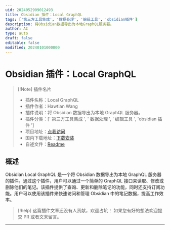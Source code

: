 ```yaml
---
uid: 2024052909012493
title: Obsidian 插件：Local GraphQL
tags: ['第三方工具集成', '数据处理', '编辑工具', 'obsidian插件']
description: 将Obsidian数据导出为本地GraphQL服务器。
author: AI
type: auto
draft: false
editable: false
modified: 20240101000000
---
```


# Obsidian 插件：Local GraphQL

> [!Note] 插件名片
> - 插件名称：Local GraphQL
> - 插件作者：Hawtian Wang
> - 插件说明：将 Obsidian 数据导出为本地 GraphQL 服务器。
> - 插件分类：[' 第三方工具集成 ', ' 数据处理 ', ' 编辑工具 ', 'obsidian 插件 ']
> - 项目地址：[点我访问](https://github.com/TwIStOy/obsidian-local-graphql)
> - 国内下载地址：[下载安装](https://pkmer.cn/products/plugin/pluginMarket/?local-graphql)
> - 自述文件：[Readme](https://ghproxy.net/https://raw.githubusercontent.com/TwIStOy/obsidian-local-graphql/master/README.md)

## 概述

Obsidian Local GraphQL 是一个将 Obsidian 数据导出为本地 GraphQL 服务器的插件。通过这个插件，用户可以通过一个简单的 GraphQL 接口来读取、修改或删除他们的笔记。该插件提供了查询、更新和删除笔记的功能，同时还支持订阅功能。用户可以使用该插件来快速访问和管理 Obsidian 中的笔记数据，提高工作效率。

> [!help]
> 这篇插件文章还没有人贡献，欢迎占坑！
> 如果您有好的想法欢迎提交 PR 或者文末留言。

---



